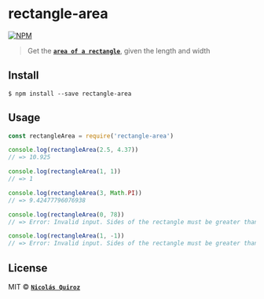 # rectangle-area

[![NPM](https://nodei.co/npm/rectangle-area.png)](https://nodei.co/npm/rectangle-area/)

> Get the **[`area of a rectangle`](https://en.wikipedia.org/wiki/Rectangle#Formulae)**, given the length and width


## Install

```
$ npm install --save rectangle-area
```


## Usage

```js
const rectangleArea = require('rectangle-area')

console.log(rectangleArea(2.5, 4.37))
// => 10.925

console.log(rectangleArea(1, 1))
// => 1

console.log(rectangleArea(3, Math.PI))
// => 9.42477796076938

console.log(rectangleArea(0, 78))
// => Error: Invalid input. Sides of the rectangle must be greater than 0

console.log(rectangleArea(1, -1))
// => Error: Invalid input. Sides of the rectangle must be greater than 0
```


## License

MIT © **[`Nicolás Quiroz`](https://nicolasquiroz.com)**
